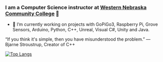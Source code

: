 ### I am a Computer Science instructor at [Western Nebraska Community College](https://www.wncc.edu) 👋
- 🔭 I’m currently working on projects with GoPiGo3, Raspberry Pi, Grove Sensors, Arduino, Python, C++, Unreal, Visual C#, Unity and Java.

“If you think it's simple, then you have misunderstood the problem.” — Bjarne Stroustrup, Creator of C++


[![Top Langs](https://github-readme-stats.vercel.app/api/top-langs/?username=itinstructor&layout=compact&hide=Batchfile&theme=maroongold)](https://github.com/anuraghazra/github-readme-stats)

<!--
**itinstructor/itinstructor** is a ✨ _special_ ✨ repository because its `README.md` (this file) appears on your GitHub profile.

Here are some ideas to get you started:


- 🌱 I’m currently learning all of the above.
- 👯 I’m looking to collaborate on ...
- 🤔 I’m looking for help with ...
- 💬 Ask me about ...
- 📫 How to reach me: ...
- 😄 Pronouns: ...
- ⚡ Fun fact: ...

-->
